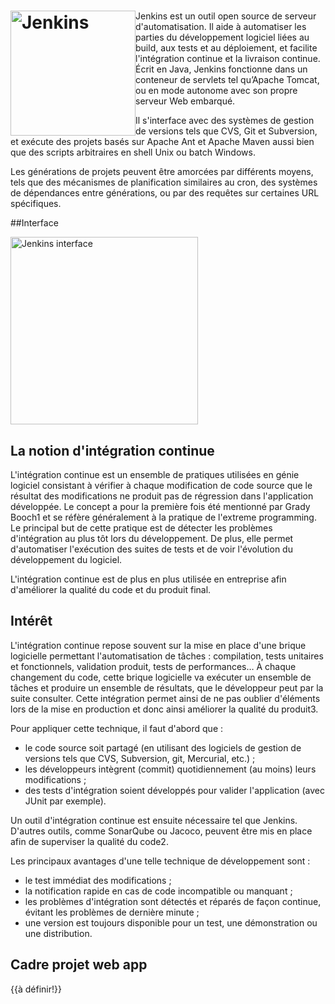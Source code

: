 # <img src="Jenkins_logo.svg.png" alt="Jenkins" width="200" style="float: left"/>

Jenkins est un outil open source de serveur d'automatisation. Il aide à automatiser les parties du développement logiciel liées au build, aux tests et au déploiement, et facilite l'intégration continue et la livraison continue. Écrit en Java, Jenkins fonctionne dans un conteneur de servlets tel qu’Apache Tomcat, ou en mode autonome avec son propre serveur Web embarqué.

Il s'interface avec des systèmes de gestion de versions tels que CVS, Git et Subversion, et exécute des projets basés sur Apache Ant et Apache Maven aussi bien que des scripts arbitraires en shell Unix ou batch Windows.

Les générations de projets peuvent être amorcées par différents moyens, tels que des mécanismes de planification similaires au cron, des systèmes de dépendances entre générations, ou par des requêtes sur certaines URL spécifiques.

##Interface

<img src="Ansible-playbook-output-jenkins.png" alt="Jenkins interface" width="300"/>

## La notion d'intégration continue

L'intégration continue est un ensemble de pratiques utilisées en génie logiciel consistant à vérifier à chaque modification de code source que le résultat des modifications ne produit pas de régression dans l'application développée. Le concept a pour la première fois été mentionné par Grady Booch1 et se réfère généralement à la pratique de l'extreme programming. Le principal but de cette pratique est de détecter les problèmes d'intégration au plus tôt lors du développement. De plus, elle permet d'automatiser l'exécution des suites de tests et de voir l'évolution du développement du logiciel.

L'intégration continue est de plus en plus utilisée en entreprise afin d'améliorer la qualité du code et du produit final.

## Intérêt

L'intégration continue repose souvent sur la mise en place d'une brique logicielle permettant l'automatisation de tâches : compilation, tests unitaires et fonctionnels, validation produit, tests de performances… À chaque changement du code, cette brique logicielle va exécuter un ensemble de tâches et produire un ensemble de résultats, que le développeur peut par la suite consulter. Cette intégration permet ainsi de ne pas oublier d'éléments lors de la mise en production et donc ainsi améliorer la qualité du produit3.

Pour appliquer cette technique, il faut d'abord que :

* le code source soit partagé (en utilisant des logiciels de gestion de versions tels que CVS, Subversion, git, Mercurial, etc.) ;
* les développeurs intègrent (commit) quotidiennement (au moins) leurs modifications ;
* des tests d'intégration soient développés pour valider l'application (avec JUnit par exemple).

Un outil d'intégration continue est ensuite nécessaire tel que Jenkins. D'autres outils, comme SonarQube ou Jacoco, peuvent être mis en place afin de superviser la qualité du code2.

Les principaux avantages d'une telle technique de développement sont :

* le test immédiat des modifications ;
* la notification rapide en cas de code incompatible ou manquant ;
* les problèmes d'intégration sont détectés et réparés de façon continue, évitant les problèmes de dernière minute ;
* une version est toujours disponible pour un test, une démonstration ou une distribution.

## Cadre projet web app

{{à définir!}}